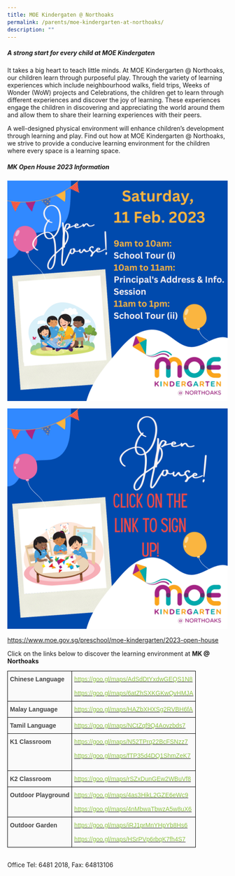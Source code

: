 ```yaml
---
title: MOE Kindergaten @ Northoaks
permalink: /parents/moe-kindergarten-at-northoaks/
description: ""
---
```

##### A strong start for every child at MOE Kindergaten

It takes a big heart to teach little minds. At MOE Kindergarten @ Northoaks, our children learn through purposeful play. Through the variety of learning experiences which include neighbourhood walks, field trips, Weeks of Wonder (WoW) projects and Celebrations, the children get to learn through different experiences and discover the joy of learning. These experiences engage the children in discovering and appreciating the world around them and allow them to share their learning experiences with their peers.
<br>

A well-designed physical environment will enhance children’s development through learning and play. Find out how at MOE Kindergarten @ Northoaks, we strive to provide a conducive learning environment for the children where every space is a learning space. 

##### MK Open House 2023 Information

![](/images/MK%20CNY2.png) 

![](/images/MK%20CNY3.png)

https://www.moe.gov.sg/preschool/moe-kindergarten/2023-open-house



Click on the links below to discover the learning environment at **MK @ Northoaks**

<style type="text/css">
.tg  {border-collapse:collapse;border-spacing:0;}
.tg td{border-color:black;border-style:solid;border-width:1px;font-family:Arial, sans-serif;font-size:14px;
  overflow:hidden;padding:10px 5px;word-break:normal;}
.tg th{border-color:black;border-style:solid;border-width:1px;font-family:Arial, sans-serif;font-size:14px;
  font-weight:normal;overflow:hidden;padding:10px 5px;word-break:normal;}
.tg .tg-ihm3{background-color:#FAFAFA;color:#454545;font-weight:bold;text-align:left;vertical-align:top}
.tg .tg-69tb{background-color:#FAFAFA;color:#90C446;text-align:left;text-decoration:underline;vertical-align:top}
.tg .tg-15z8{background-color:#FAFAFA;color:#454545;text-align:left;vertical-align:top}
</style>
<table class="tg">
<thead>
  <tr>
    <th class="tg-15z8"><span style="font-weight:bold;font-style:inherit">Chinese Language</span></th>
    <th class="tg-69tb"><a href="https://goo.gl/maps/AdSdDtYxdwGEQS1N8"><span style="font-weight:inherit;font-style:inherit;text-decoration:none;color:#90C446">https://goo.gl/maps/AdSdDtYxdwGEQS1N8</span></a><br><br><a href="https://goo.gl/maps/6atZhSXKGKwQvHMJA"><span style="font-weight:inherit;font-style:inherit;text-decoration:none;color:#90C446">https://goo.gl/maps/6atZhSXKGKwQvHMJA</span></a><br></th>
  </tr>
</thead>
<tbody>
  <tr>
    <td class="tg-ihm3"><span style="font-weight:bold;font-style:inherit">Malay Language</span></td>
    <td class="tg-69tb"><a href="https://goo.gl/maps/HAZbXHXSg2RVBH6fA"><span style="font-weight:inherit;font-style:inherit;text-decoration:none;color:#90C446">https://goo.gl/maps/HAZbXHXSg2RVBH6fA</span></a><br></td>
  </tr>
  <tr>
    <td class="tg-ihm3"><span style="font-weight:bold;font-style:inherit">Tamil Language</span></td>
    <td class="tg-69tb"><a href="https://goo.gl/maps/NCtZqf9Q4Aovzbds7"><span style="font-weight:inherit;font-style:inherit;text-decoration:none;color:#90C446">https://goo.gl/maps/NCtZqf9Q4Aovzbds7</span></a><br></td>
  </tr>
  <tr>
    <td class="tg-ihm3"><span style="font-weight:bold;font-style:inherit">K1 Classroom</span></td>
    <td class="tg-69tb"><a href="https://goo.gl/maps/N52TPrq22BcFSNzz7"><span style="font-weight:inherit;font-style:inherit;text-decoration:none;color:#90C446">https://goo.gl/maps/N52TPrq22BcFSNzz7</span></a><br><br><a href="https://goo.gl/maps/fTP35d4DQ1ShmZeK7"><span style="font-weight:inherit;font-style:inherit;text-decoration:none;color:#90C446">https://goo.gl/maps/fTP35d4DQ1ShmZeK7</span></a><br><br></td>
  </tr>
  <tr>
    <td class="tg-ihm3"><span style="font-weight:bold;font-style:inherit">K2 Classroom</span></td>
    <td class="tg-69tb"><a href="https://goo.gl/maps/rSZxDunGEw2WBuVf8"><span style="font-weight:inherit;font-style:inherit;text-decoration:none;color:#90C446">https://goo.gl/maps/rSZxDunGEw2WBuVf8</span></a><br></td>
  </tr>
  <tr>
    <td class="tg-ihm3"><span style="font-weight:bold;font-style:inherit">Outdoor Playground</span></td>
    <td class="tg-69tb"><a href="https://goo.gl/maps/4as3HikL2GZE6eWc9"><span style="font-weight:normal;font-style:inherit;text-decoration:none;color:#90C446">https://goo.gl/maps/4as3HikL2GZE6eWc9</span></a><br><br><a href="https://goo.gl/maps/4nMbwaTbwzA5w8uX6"><span style="font-weight:inherit;font-style:inherit;text-decoration:none;color:#90C446">https://goo.gl/maps/4nMbwaTbwzA5w8uX6</span></a></td>
  </tr>
  <tr>
    <td class="tg-ihm3"><span style="font-weight:bold;font-style:inherit">Outdoor Garden</span></td>
    <td class="tg-69tb"><a href="https://goo.gl/maps/iRJ1prMnYHpYb8Hs6"><span style="font-weight:normal;font-style:inherit;text-decoration:none;color:#90C446">https://goo.gl/maps/iRJ1prMnYHpYb8Hs6</span></a><br><br><a href="https://goo.gl/maps/HSrPVp6rbqK7fh4S7"><span style="font-weight:inherit;font-style:inherit;text-decoration:none;color:#90C446">https://goo.gl/maps/HSrPVp6rbqK7fh4S7</span></a></td>
  </tr>
</tbody>
</table>
<br>
Office Tel: 6481 2018, Fax: 64813106